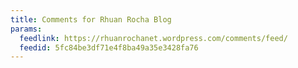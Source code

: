 ```yaml
---
title: Comments for Rhuan Rocha Blog
params:
  feedlink: https://rhuanrochanet.wordpress.com/comments/feed/
  feedid: 5fc84be3df71e4f8ba49a35e3428fa76
---
```

